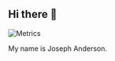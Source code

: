 ## Hi there 👋

![Metrics](https://raw.githubusercontent.com/jjoseph-anderson/jjoseph-anderson/main/github-metrics.svg)

My name is Joseph Anderson. 
